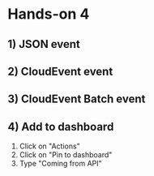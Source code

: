 # Hands-on 4

## 1) JSON event
## 2) CloudEvent event
## 3) CloudEvent Batch event
## 4) Add to dashboard
1. Click on "Actions"
1. Click on "Pin to dashboard"
1. Type "Coming from API"
